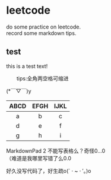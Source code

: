 # leetcode

do some practice on leetcode.  
record some markdown tips.

## test

this is a test text!

　　tips:全角两空格可缩进  

(*￣▽￣)y

| ABCD | EFGH | IJKL |
| :---:| :---:| :---:|
| a    | b    | c    |
| d    | e    |  f   |
| g    | h    |   i  |

MarkdownPad 2 不能写表格么？奇怪0…0  
（难道是我哪里写错了么0.0

好久没写代码了，好生疏o(` · ~ · ′。)o
